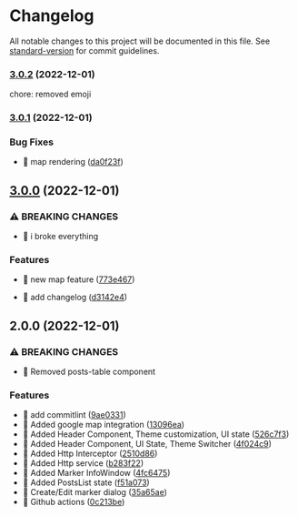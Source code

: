 # Changelog

All notable changes to this project will be documented in this file. See [standard-version](https://github.com/conventional-changelog/standard-version) for commit guidelines.

### [3.0.2](https://github.com/PiotrMieszczak/wefox/compare/v3.0.1...v3.0.2) (2022-12-01)

chore: removed emoji

### [3.0.1](https://github.com/PiotrMieszczak/wefox/compare/v3.0.0...v3.0.1) (2022-12-01)

### Bug Fixes

- 🐛 map rendering ([da0f23f](https://github.com/PiotrMieszczak/wefox/commit/da0f23f3a0dfc2dd7d53cbd5d8bfa2b80090a56f))

## [3.0.0](https://github.com/PiotrMieszczak/wefox/compare/v2.0.0...v3.0.0) (2022-12-01)

### ⚠ BREAKING CHANGES

- 🧨 i broke everything

### Features

- 🎸 new map feature ([773e467](https://github.com/PiotrMieszczak/wefox/commit/773e4675f855977d9fabfe1ae6c2079cd28a5a1c))

- 🤖 add changelog ([d3142e4](https://github.com/PiotrMieszczak/wefox/commit/d3142e4c7beffb4b721e9342c5f20ff39ab94e0e))

## 2.0.0 (2022-12-01)

### ⚠ BREAKING CHANGES

- 🧨 Removed posts-table component

### Features

- 🎸 add commitlint ([9ae0331](https://github.com/PiotrMieszczak/wefox/commit/9ae03316299944427c3fd7232cbff31abfc4f10b))
- 🎸 Added google map integration ([13096ea](https://github.com/PiotrMieszczak/wefox/commit/13096ea88fc7b2f468733eba7891b6ff9d6719a4))
- 🎸 Added Header Component, Theme customization, UI state ([526c7f3](https://github.com/PiotrMieszczak/wefox/commit/526c7f350502163bdedeed837af4ceb59847fe82))
- 🎸 Added Header Component, UI State, Theme Switcher ([4f024c9](https://github.com/PiotrMieszczak/wefox/commit/4f024c9d5852fe788afe0b37dd0b2d8d4fba1523))
- 🎸 Added Http Interceptor ([2510d86](https://github.com/PiotrMieszczak/wefox/commit/2510d862e6ad475b455825c0aa0c31509e18e1cc))
- 🎸 Added Http service ([b283f22](https://github.com/PiotrMieszczak/wefox/commit/b283f22008449467ac7da91454848ecaf6c1cb96))
- 🎸 Added Marker InfoWindow ([4fc6475](https://github.com/PiotrMieszczak/wefox/commit/4fc647564ae03e846494a079a2982aa88a601d81))
- 🎸 Added PostsList state ([f51a073](https://github.com/PiotrMieszczak/wefox/commit/f51a073d0ea8fb1a1ab70c55b6ced85aa838727a))
- 🎸 Create/Edit marker dialog ([35a65ae](https://github.com/PiotrMieszczak/wefox/commit/35a65ae67b26d08d5736f394d8ec348f371c2472))
- 🎸 Github actions ([0c213be](https://github.com/PiotrMieszczak/wefox/commit/0c213be9836af95aa5cab87222f4c57aebc8f741))
